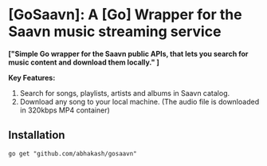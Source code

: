 # [GoSaavn]: A [Go] Wrapper for the Saavn music streaming service



**["Simple Go wrapper for the Saavn public APIs, that lets you search for music content and download them locally." ]**

**Key Features:**

1. Search for songs, playlists, artists and albums in Saavn catalog.
2. Download any song to your local machine. (The audio file is downloaded in 320kbps MP4 container)

## Installation

```
go get "github.com/abhakash/gosaavn"
```
